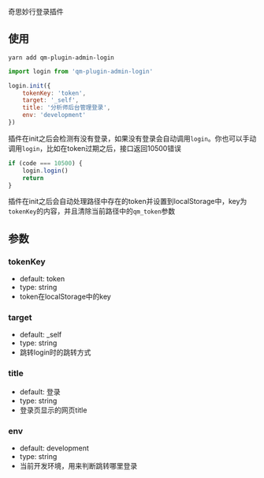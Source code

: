 奇思妙行登录插件

## 使用
```shell
yarn add qm-plugin-admin-login
```

```js
import login from 'qm-plugin-admin-login'

login.init({
    tokenKey: 'token',
    target: '_self',
    title: '分析师后台管理登录',
    env: 'development'
})
```

插件在init之后会检测有没有登录，如果没有登录会自动调用`login`。你也可以手动调用`login`，比如在token过期之后，接口返回10500错误
```js
if (code === 10500) {
    login.login()
    return
}
```

插件在init之后会自动处理路径中存在的token并设置到localStorage中，key为`tokenKey`的内容，并且清除当前路径中的`qm_token`参数

## 参数
### tokenKey
* default: token
* type: string
* token在localStorage中的key

### target
* default: _self
* type: string
* 跳转login时的跳转方式

### title
* default: 登录
* type: string
* 登录页显示的网页title

### env
* default: development
* type: string
* 当前开发环境，用来判断跳转哪里登录

